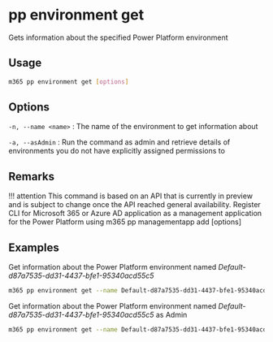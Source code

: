 # pp environment get

Gets information about the specified Power Platform environment

## Usage

```sh
m365 pp environment get [options]
```

## Options

`-n, --name <name>`
: The name of the environment to get information about

`-a, --asAdmin`
: Run the command as admin and retrieve details of environments you do not have explicitly assigned permissions to

## Remarks

!!! attention
    This command is based on an API that is currently in preview and is subject to change once the API reached general availability.
    Register CLI for Microsoft 365 or Azure AD application as a management application for the Power Platform using 
    m365 pp managementapp add [options] 

## Examples

Get information about the Power Platform environment named _Default-d87a7535-dd31-4437-bfe1-95340acd55c5_

```sh
m365 pp environment get --name Default-d87a7535-dd31-4437-bfe1-95340acd55c5
```

Get information about the Power Platform environment named _Default-d87a7535-dd31-4437-bfe1-95340acd55c5_ as Admin

```sh
m365 pp environment get --name Default-d87a7535-dd31-4437-bfe1-95340acd55c5 --asAdmin
```
